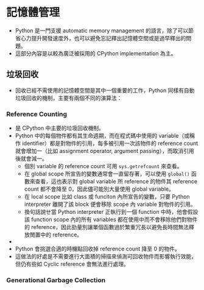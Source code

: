 # 記憶體管理
- Python 是一門支援 automatic memory management 的語言，除了可以節省心力提升開發速度外，也可以避免忘記釋出記憶體空間或是過早釋出的問題。
- 這部分內容是以較為廣泛被採用的 CPython implementation 為主。

## 垃圾回收
- 回收已經不需使用的記憶體空間是其中一個重要的工作，Python 同樣有自動垃圾回收的機制，主要有兩個不同的演算法：

### Reference Counting
- 是 CPython 中主要的垃圾回收機制。
- Python 中的每個物件都有其生命週期，而在程式碼中使用的 variable（或稱作 identifier）都是對物件的引用，每多被引用一次該物件的 reference count 就會增加一（比如 assignment operator, argument passing），而取消引用後就會減一。
  - 個別 variable 的 reference count 可用 `sys.getrefcount` 來查看。
  - 在 global scope 所宣告的變數通常會一直留存著，可以使用 `global()` 函數來查看，這也表示對 global variable 所 reference 的物件其 reference count 都不會降至 0，因此儘可能別大量使用 global variable。
  - 在 local scope 比如 class 或 funciton 內所宣告的變數，只要 Python interpreter 離開了該 block 便會移除 scope 內 variable 對物件的引用。
  - 換句話說ㄝ當 Python interpreter 正執行到一個 function 中時，他會假設該 function scope 內的所有 variables 都在使用中而不會移除他們對物件的 reference，因此勁量別讓單個函數過於繁重冗長以避免長時間無法釋放閒置中的 reference。
- 
- Python 會挑選合適的時機點回收掉 reference count 降至 0 的物件。
- 這做法的好處是不需要進行大面積的掃描來偵測可回收物件而影響執行效能，但仍有些如 Cyclic reference 會無法進行處理。

### Generational Garbage Collection
